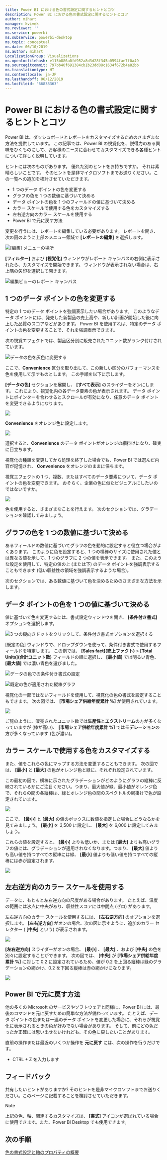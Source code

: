 ```yaml
---
title: Power BI における色の書式設定に関するヒントとコツ
description: Power BI における色の書式設定に関するヒントとコツ
author: mihart
manager: kvivek
ms.reviewer: ''
ms.service: powerbi
ms.subservice: powerbi-desktop
ms.topic: conceptual
ms.date: 06/10/2019
ms.author: mihart
LocalizationGroup: Visualizations
ms.openlocfilehash: e115b886a0fd952a8d3d28f345a0594fae7f0a49
ms.sourcegitcommit: 797bb40f691384cb1b23dd08c1634f672b4a82bb
ms.translationtype: HT
ms.contentlocale: ja-JP
ms.lasthandoff: 06/12/2019
ms.locfileid: "66838363"
---
```

# <a name="tips-and-tricks-for-color-formatting-in-power-bi"></a>Power BI における色の書式設定に関するヒントとコツ
Power BI は、ダッシュボードとレポートをカスタマイズするためのさまざまな方法を提供しています。 この記事では、Power BI の視覚化を、説得力のある興味をひくものにして、お客様のニーズに合わせてカスタマイズできる各種ヒントについて詳しく説明しています。

ヒントには次のものがあります。 優れた別のヒントをお持ちですか。 それは素晴らしいことです。 そのヒントを是非マイクロソフトまでお送りください。この一覧への追加を検討させていただきます。

* 1 つのデータ ポイントの色を変更する
* グラフの色を 1 つの数値に基づいて決める
* データ ポイントの色を 1 つのフィールドの値に基づいて決める
* カラー スケールで使用する色をカスタマイズする
* 左右逆方向のカラー スケールを使用する
* Power BI で元に戻す方法

変更を行うには、レポートを編集している必要があります。 レポートを開き、次の図のように上部のメニュー領域で **[レポートの編集]** を選択します。

![[編集] メニューの場所](media/service-tips-and-tricks-for-color-formatting/power-bi-edit-report.png)

**[フィルター]** および **[視覚化]** ウィンドウがレポート キャンバスの右側に表示されたら、カスタマイズを開始できます。 ウィンドウが表示されない場合は、右上隅の矢印を選択して開きます。

![編集ビューのレポート キャンバス](media/service-tips-and-tricks-for-color-formatting/power-bi-edit.png)

## <a name="change-the-color-of-a-single-data-point"></a>1 つのデータ ポイントの色を変更する
特定の 1 つのデータ ポイントを強調表示したい場合があります。 このようなデータ ポイントには、発売した新製品の売上高や、新しい計画が開始した後に向上した品質のスコアなどがあります。 Power BI を使用すれば、特定のデータ ポイントの色を変更することで、それを強調表示できます。

次の視覚エフェクトでは、製品区分別に販売されたユニット数がランク付けされています。 

![データの色を灰色に変更する](media/service-tips-and-tricks-for-color-formatting/power-bi-data.png)

ここで、**Convenience** 区分を取り出して、この新しい区分のパフォーマンスを色を使用して示すものとします。 この手順を以下に示します。

**[データの色]** セクションを展開し、 **[すべて表示]** のスライダーをオンにします。 これにより、視覚化内の各データ要素の色が表示されます。 データ ポイントにポインターを合わせるとスクロールが有効になり、任意のデータ ポイントを変更できるようになります。

![](media/service-tips-and-tricks-for-color-formatting/power-bi-show.png)

**Convenience** をオレンジ色に設定します。 

![](media/service-tips-and-tricks-for-color-formatting/power-bi-one-color.png)

選択すると、**Convenience** のデータ ポイントがオレンジの網掛けになり、確実に目立ちます。

視覚化の種類を変更してから処理を終了した場合でも、Power BI では選んだ内容が記憶され、 **Convenience** をオレンジのままに保ちます。

視覚エフェクトの 1 つ、複数、またはすべてのデータ要素について、データ ポイントの色を変更できます。 おそらく、企業の色に似たビジュアルにしたいのではないですか。 

![](media/service-tips-and-tricks-for-color-formatting/power-bi-corporate.png)

色を使用すると、さまざまなことを行えます。 次のセクションでは、グラデーションを確認してみましょう。

## <a name="base-the-colors-of-a-chart-on-a-numeric-value"></a>グラフの色を 1 つの数値に基づいて決める
あるフィールドの数値に基づいてグラフの色を動的に設定すると役立つ場合がよくあります。 このように色を設定すると、1 つの横棒のサイズに使用された値とは異なる値を示して、1 つのグラフに 2 つの値を表示できます。 また、このような設定を使用して、特定の値の上 (または下) のデータ ポイントを強調表示することもできます (低い収益性の領域を強調表示するような場合)。

次のセクションでは、ある数値に基づいて色を決めるためのさまざまな方法を示します。

## <a name="base-the-color-of-data-points-on-a-value"></a>データ ポイントの色を 1 つの値に基づいて決める
値に基づいて色を変更するには、書式設定ウィンドウを開き、 **[条件付き書式]** オプションを選択します。  

![3 つの縦向きドットをクリックして、条件付き書式オプションを選択する](media/service-tips-and-tricks-for-color-formatting/power-bi-conditional-formatting.png)

[既定の色] ウィンドウで、ドロップダウンを使って、条件付き書式で使用するフィールドを特定します。 この例では、 **[Sales fact]\(売上ファクト\)**  >  **[Total Units]\(合計ユニット数\)** フィールドの順に選択し、 **[最小値]** では明るい青色、 **[最大値]** では濃い青色を選びました。 

![データの色での条件付き書式の設定](media/service-tips-and-tricks-for-color-formatting/power-bi-conditional-formatting2-new.png)

![既定の色が適用された縦棒グラフ](media/service-tips-and-tricks-for-color-formatting/power-bi-default-colors.png)

視覚化の一部ではないフィールドを使用して、視覚化の色の書式を設定することもできます。 次の図では、 **[市場シェア供給年度累計 %]** が使用されています。 

![](media/service-tips-and-tricks-for-color-formatting/power-bi-conditional-colors.png)


ご覧のように、販売されたユニット数では**生産性**と**エクストリーム**の方が多くなっていますが (棒が高い)、 **[市場シェア供給年度累計 %]** では**モデレーション**の方が多くなっています (色が濃い)。

## <a name="customize-the-colors-used-in-the-color-scale"></a>カラー スケールで使用する色をカスタマイズする
また、値をこれらの色にマップする方法を変更することもできます。 次の図では、 **[最小]** と **[最大]** の色がオレンジ色と緑に、それぞれ設定されています。

この最初の図で、横棒に示されたグラデーションがどのようにグラフの縦棒に反映されているかにご注目ください。つまり、最大値が緑、最小値がオレンジ色で、それらの間の各縦棒は、緑とオレンジ色の間のスペクトルの網掛けで色が設定されています。

![](media/service-tips-and-tricks-for-color-formatting/power-bi-conditional4.png)

ここで、 **[最小]** と **[最大]** の値のボックスに数値を指定した場合にどうなるかを見てみましょう。 **[最小]** を 3,500 に設定し、 **[最大]** を 6,000 に設定してみましょう。

これらの値を設定すると、 **[最小]** よりも低いか、または **[最大]** よりも高いグラフの値には、グラデーションが適用されなくなります。つまり、 **[最大]** 値よりも高い値を持つすべての縦棒には緑、 **[最小]** 値よりも低い値を持つすべての縦棒には赤が設定されます。

![](media/service-tips-and-tricks-for-color-formatting/power-bi-conditional3.png)

## <a name="use-diverging-color-scales"></a>左右逆方向のカラー スケールを使用する
データに、もともと左右逆方向の尺度がある場合があります。 たとえば、温度の範囲には氷点に中央があり、収益性スコアには中間点 (ゼロ) があります。

左右逆方向のカラー スケールを使用するには、 **[左右逆方向]** のオプションを選択します。 **[左右逆方向]** がオンの場合、次の図に示すように、追加のカラー セレクター ( **[中央]** という) が表示されます。

![](media/service-tips-and-tricks-for-color-formatting/power-bi-diverging2.png)

**[左右逆方向]** スライダーがオンの場合、 **[最小]** 、 **[最大]** 、および **[中央]** の色を別々に設定することができます。 次の図では、 **[中央]** が **[市場シェア供給年度累計 %]** に対して 0.2 に設定されているため、値が 0.2 を上回る縦棒は緑のグラデーションの網かけ、0.2 を下回る縦棒は赤の網かけになります。

![](media/service-tips-and-tricks-for-color-formatting/power-bi-diverging.png)

## <a name="how-to-undo-in-power-bi"></a>Power BI で元に戻す方法
他の多くの Microsoft のサービスやソフトウェアと同様に、Power BI には、最後のコマンドを元に戻すための簡単な方法が備わっています。 たとえば、データ ポイントの色または一連のデータ ポイントを変更した場合に、それらが視覚化に表示されるときの色が好みでない場合があります。 そして、前にどの色だったか正確には思い出せないけれども、その色に戻したいことがあります。

直前の操作または最近のいくつか操作を **元に戻す** には、次の操作を行うだけです。

- CTRL + Z を入力します

## <a name="feedback"></a>フィードバック
共有したいヒントがありますか? そのヒントを是非マイクロソフトまでお送りください。このページに記載することを検討させていただきます。

>[!NOTE]
>上記の色、軸、関連するカスタマイズは、 **[書式]** アイコンが選ばれている場合に使用できます。また、Power BI Desktop でも使用できます。

## <a name="next-steps"></a>次の手順
[色の書式設定と軸のプロパティの概要](service-getting-started-with-color-formatting-and-axis-properties.md)

